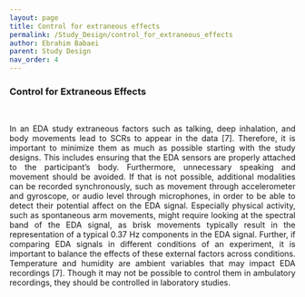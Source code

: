 ```yaml
---
layout: page
title: Control for extraneous effects
permalink: /Study_Design/control_for_extraneous_effects
author: Ebrahim Babaei
parent: Study Design
nav_order: 4
---
```


### Control for Extraneous Effects
<br>
<p align="justify">
In an EDA study extraneous factors such as talking, deep inhalation, and body movements lead to SCRs to appear in the
data [7]. Therefore, it is important to minimize them as much as possible starting with the study designs. This includes
ensuring that the EDA sensors are properly attached to the participant’s body. Furthermore, unnecessary speaking
and movement should be avoided. If that is not possible, additional modalities can be recorded synchronously, such as movement through accelerometer and gyroscope, or audio level through microphones, in order to be able to detect their
potential affect on the EDA signal. Especially physical activity, such as spontaneous arm movements, might require
looking at the spectral band of the EDA signal, as brisk movements typically result in the representation of a typical
0.37 Hz components in the EDA signal. Further, if comparing EDA signals in different conditions of an experiment, it is
important to balance the effects of these external factors across conditions. Temperature and humidity are ambient
variables that may impact EDA recordings [7]. Though it may not be possible to control them in ambulatory recordings,
    they should be controlled in laboratory studies.</p>